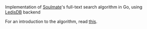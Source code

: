Implementation of [Soulmate](https://github.com/seatgeek/soulmate)'s 
full-text search algorithm in Go, using [LedisDB](ledisdb.com) backend

For an introduction to the algorithm, read [this](http://patshaughnessy.net/2011/11/29/two-ways-of-using-redis-to-build-a-nosql-autocomplete-search-index).